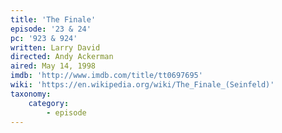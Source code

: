 ```yaml
---
title: 'The Finale'
episode: '23 & 24'
pc: '923 & 924'
written: Larry David
directed: Andy Ackerman
aired: May 14, 1998
imdb: 'http://www.imdb.com/title/tt0697695'
wiki: 'https://en.wikipedia.org/wiki/The_Finale_(Seinfeld)'
taxonomy:
    category:
        - episode
---
```


